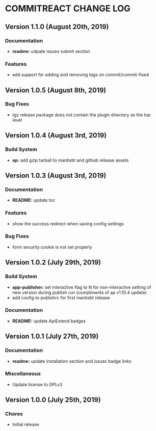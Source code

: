 # COMMITREACT CHANGE LOG

## Version 1.1.0 (August 20th, 2019)

### Documentation

- **readme:** udpate issues submit section

### Features

- add support for adding and removing tags on commit/commit-fixed

## Version 1.0.5 (August 8th, 2019)

### Bug Fixes

- tgz release package does not contain the plugin directory as the top level

## Version 1.0.4 (August 3rd, 2019)

### Build System

- **ap:** add gzip tarball to mantisbt and github release assets

## Version 1.0.3 (August 3rd, 2019)

### Documentation

- **README:** update toc

### Features

- show the success redirect when saving config settings

### Bug Fixes

- form security cookie is not set properly

## Version 1.0.2 (July 29th, 2019)

### Build System

- **app-publisher:** set interactive flag to N for non-interactive setting of new version during publish run (compliments of ap v1.10.4 update)
- add config to publishrc for first mantisbt release

### Documentation

- **README:** update ApiExtend badges

## Version 1.0.1 (July 27th, 2019)

### Documentation

- **readme:** update installation section and issues badge links

### Miscellaneous

- Update license to GPLv3

## Version 1.0.0 (July 25th, 2019)

### Chores

- Initial release

